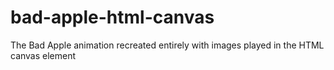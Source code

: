 # bad-apple-html-canvas
The Bad Apple animation recreated entirely with images played in the HTML canvas element
